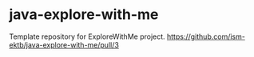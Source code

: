 # java-explore-with-me
Template repository for ExploreWithMe project.
https://github.com/ism-ektb/java-explore-with-me/pull/3
